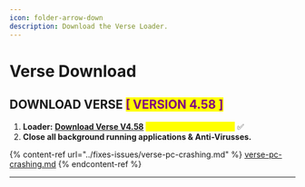 ```yaml
---
icon: folder-arrow-down
description: Download the Verse Loader.
---
```


# Verse Download

## DOWNLOAD VERSE <mark style="color:purple;">\[ VERSION 4.58 ]</mark>

1. **Loader:** [**Download Verse V4.58**](https://mega.nz/file/fAYy2BCS#Edw3iZmcBx2Ieul0Z2QwkJdMzt1NbeTZXE44nff3b4U) <mark style="color:yellow;">**(updated: 01/04/2024)**</mark> ✅
2. **Close all background running applications & Anti-Virusses.**

{% content-ref url="../fixes-issues/verse-pc-crashing.md" %}
[verse-pc-crashing.md](../fixes-issues/verse-pc-crashing.md)
{% endcontent-ref %}

***
